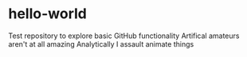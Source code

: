 # hello-world
Test repository to explore basic GitHub functionality
Artifical amateurs aren't at all amazing
Analytically I assault animate things
